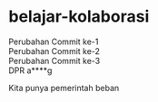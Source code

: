 # belajar-kolaborasi

Perubahan Commit ke-1  
Perubahan Commit ke-2  
Perubahan Commit ke-3  
DPR a****g  
  
Kita punya pemerintah beban
